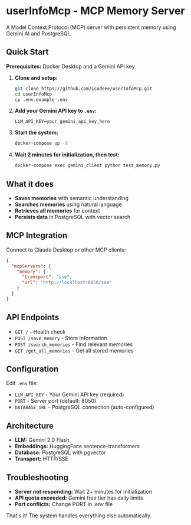 # userInfoMcp - MCP Memory Server

A Model Context Protocol (MCP) server with persistent memory using Gemini AI and PostgreSQL.

## Quick Start

**Prerequisites:** Docker Desktop and a Gemini API key

1. **Clone and setup:**
   ```bash
   git clone https://github.com/Lcodeee/userInfoMcp.git
   cd userInfoMcp
   cp .env.example .env
   ```

2. **Add your Gemini API key to `.env`:**
   ```env
   LLM_API_KEY=your_gemini_api_key_here
   ```

3. **Start the system:**
   ```bash
   docker-compose up -d
   ```

4. **Wait 2 minutes for initialization, then test:**
   ```bash
   docker-compose exec gemini_client python test_memory.py
   ```

## What it does

- **Saves memories** with semantic understanding
- **Searches memories** using natural language
- **Retrieves all memories** for context
- **Persists data** in PostgreSQL with vector search

## MCP Integration

Connect to Claude Desktop or other MCP clients:

```json
{
  "mcpServers": {
    "memory": {
      "transport": "sse",
      "url": "http://localhost:8050/sse"
    }
  }
}
```

## API Endpoints

- `GET /` - Health check
- `POST /save_memory` - Store information
- `POST /search_memories` - Find relevant memories  
- `GET /get_all_memories` - Get all stored memories

## Configuration

Edit `.env` file:
- `LLM_API_KEY` - Your Gemini API key (required)
- `PORT` - Server port (default: 8050)
- `DATABASE_URL` - PostgreSQL connection (auto-configured)

## Architecture

- **LLM:** Gemini 2.0 Flash
- **Embeddings:** HuggingFace sentence-transformers
- **Database:** PostgreSQL with pgvector
- **Transport:** HTTP/SSE

## Troubleshooting

- **Server not responding:** Wait 2+ minutes for initialization
- **API quota exceeded:** Gemini free tier has daily limits
- **Port conflicts:** Change PORT in .env file

That's it! The system handles everything else automatically.